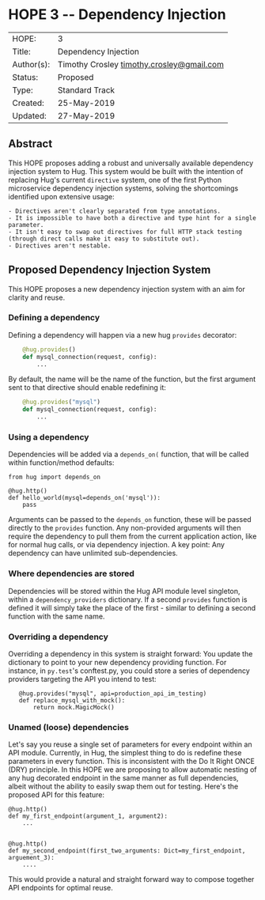 # HOPE 3 -- Dependency Injection

|             |                                             |
| ------------| ------------------------------------------- |
| HOPE:       | 3                                           |
| Title:      | Dependency Injection                        |
| Author(s):  | Timothy Crosley <timothy.crosley@gmail.com> |
| Status:     | Proposed                                    |
| Type:       | Standard Track                              |
| Created:    | 25-May-2019                                 |
| Updated:    | 27-May-2019                                 |

## Abstract

This HOPE proposes adding a robust and universally available dependency injection system to Hug.
This system would be built with the intention of replacing Hug's current `directive` system, one of the first Python microservice dependency injection systems, solving the shortcomings identified upon extensive usage:

    - Directives aren't clearly separated from type annotations.
    - It is impossible to have both a directive and type hint for a single parameter.
    - It isn't easy to swap out directives for full HTTP stack testing (through direct calls make it easy to substitute out).
    - Directives aren't nestable.

## Proposed Dependency Injection System

This HOPE proposes a new dependency injection system with an aim for clarity and reuse.

### Defining a dependency

Defining a dependency will happen via a new hug `provides` decorator:

```python
    @hug.provides()
    def mysql_connection(request, config):
        ...
```

By default, the name will be the name of the function, but the first argument sent to that directive should enable redefining it:

```python
    @hug.provides("mysql")
    def mysql_connection(request, config):
        ...
```

### Using a dependency

Dependencies will be added via a `depends_on(` function, that will be called within function/method defaults:

```
from hug import depends_on

@hug.http()
def hello_world(mysql=depends_on('mysql')):
    pass
```

Arguments can be passed to the `depends_on` function, these will be passed directly to the `provides` function. Any non-provided arguments will then require the dependency to pull them from the current application action, like for normal hug calls, or via dependency injection. A key point: Any dependency can have unlimited sub-dependencies.

### Where dependencies are stored

Dependencies will be stored within the Hug API module level singleton, within a `dependency_providers` dictionary. If a second `provides` function is defined it will simply take the place of the first - similar to defining a second function with the same name.

### Overriding a dependency

Overriding a dependency in this system is straight forward: You update the dictionary to point to your new dependency providing function. For instance, in `py.test`'s conftest.py, you could store a series of dependency providers targeting the API you intend to test:

```
   @hug.provides("mysql", api=production_api_im_testing)
   def replace_mysql_with_mock():
       return mock.MagicMock()
```

### Unamed (loose) dependencies

Let's say you reuse a single set of parameters for every endpoint within an API module. Currently, in Hug, the simplest thing to do is redefine these parameters in every function. This is inconsistent with the Do It Right ONCE (DRY) principle. In this HOPE we are proposing to allow automatic nesting of any hug decorated endpoint in the same manner as full dependencies, albeit without the ability to easily swap them out for testing. Here's the proposed API for this feature:

```
@hug.http()
def my_first_endpoint(argument_1, argument2):
    ...


@hug.http()
def my_second_endpoint(first_two_arguments: Dict=my_first_endpoint, arguement_3):
    ....
```

This would provide a natural and straight forward way to compose together API endpoints for optimal reuse.
